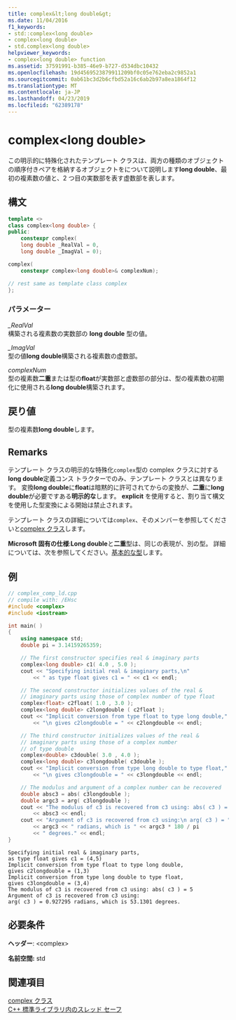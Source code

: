 ```yaml
---
title: complex&lt;long double&gt;
ms.date: 11/04/2016
f1_keywords:
- std::complex<long double>
- complex<long double>
- std.complex<long double>
helpviewer_keywords:
- complex<long double> function
ms.assetid: 37591991-b385-46e9-b727-d534dbc10432
ms.openlocfilehash: 19d4569523879911209bf0c05e762eba2c9852a1
ms.sourcegitcommit: 0ab61bc3d2b6cfbd52a16c6ab2b97a8ea1864f12
ms.translationtype: MT
ms.contentlocale: ja-JP
ms.lasthandoff: 04/23/2019
ms.locfileid: "62389178"
---
```

# <a name="complexltlong-doublegt"></a>complex&lt;long double&gt;

この明示的に特殊化されたテンプレート クラスは、両方の種類のオブジェクトの順序付きペアを格納するオブジェクトをについて説明します**long double**、最初の複素数の値と、2 つ目の実数部を表す虚数部を表します。

## <a name="syntax"></a>構文

```cpp
template <>
class complex<long double> {
public:
    constexpr complex(
    long double _RealVal = 0,
    long double _ImagVal = 0);

complex(
    constexpr complex<long double>& complexNum);

// rest same as template class complex
};
```

### <a name="parameters"></a>パラメーター

*_RealVal*<br/>
構築される複素数の実数部の **long double** 型の値。

*_ImagVal*<br/>
型の値**long double**構築される複素数の虚数部。

*complexNum*<br/>
型の複素数**二重**または型の**float**が実数部と虚数部の部分は、型の複素数の初期化に使用される**long double**構築されます。

## <a name="return-value"></a>戻り値

型の複素数**long double**します。

## <a name="remarks"></a>Remarks

テンプレート クラスの明示的な特殊化`complex`型の complex クラスに対する**long double**定義コンス トラクターでのみ、テンプレート クラスとは異なります。 変換**long double**に**float**は暗黙的に許可されてからの変換が、**二重**に**long double**が必要ですある**明示的な**します。 **explicit** を使用すると、割り当て構文を使用した型変換による開始は禁止されます。

テンプレート クラスの詳細については`complex`、そのメンバーを参照してくださいと[complex クラス](../standard-library/complex-class.md)します。

**Microsoft 固有の仕様**:**Long double**と**二重**型は、同じの表現が、別の型。 詳細については、次を参照してください。[基本的な型](../cpp/fundamental-types-cpp.md)します。

## <a name="example"></a>例

```cpp
// complex_comp_ld.cpp
// compile with: /EHsc
#include <complex>
#include <iostream>

int main( )
{
    using namespace std;
    double pi = 3.14159265359;

    // The first constructor specifies real & imaginary parts
    complex<long double> c1( 4.0 , 5.0 );
    cout << "Specifying initial real & imaginary parts,\n"
        << " as type float gives c1 = " << c1 << endl;

    // The second constructor initializes values of the real &
    // imaginary parts using those of complex number of type float
    complex<float> c2float( 1.0 , 3.0 );
    complex<long double> c2longdouble ( c2float );
    cout << "Implicit conversion from type float to type long double,"
        << "\n gives c2longdouble = " << c2longdouble << endl;

    // The third constructor initializes values of the real &
    // imaginary parts using those of a complex number
    // of type double
    complex<double> c3double( 3.0 , 4.0 );
    complex<long double> c3longdouble( c3double );
    cout << "Implicit conversion from type long double to type float,"
        << "\n gives c3longdouble = " << c3longdouble << endl;

    // The modulus and argument of a complex number can be recovered
    double absc3 = abs( c3longdouble );
    double argc3 = arg( c3longdouble );
    cout << "The modulus of c3 is recovered from c3 using: abs( c3 ) = "
        << absc3 << endl;
    cout << "Argument of c3 is recovered from c3 using:\n arg( c3 ) = "
        << argc3 << " radians, which is " << argc3 * 180 / pi
        << " degrees." << endl;
}
```

```Output
Specifying initial real & imaginary parts,
as type float gives c1 = (4,5)
Implicit conversion from type float to type long double,
gives c2longdouble = (1,3)
Implicit conversion from type long double to type float,
gives c3longdouble = (3,4)
The modulus of c3 is recovered from c3 using: abs( c3 ) = 5
Argument of c3 is recovered from c3 using:
arg( c3 ) = 0.927295 radians, which is 53.1301 degrees.
```

## <a name="requirements"></a>必要条件

**ヘッダー**: \<complex>

**名前空間:** std

## <a name="see-also"></a>関連項目

[complex クラス](../standard-library/complex-class.md)<br/>
[C++ 標準ライブラリ内のスレッド セーフ](../standard-library/thread-safety-in-the-cpp-standard-library.md)<br/>
